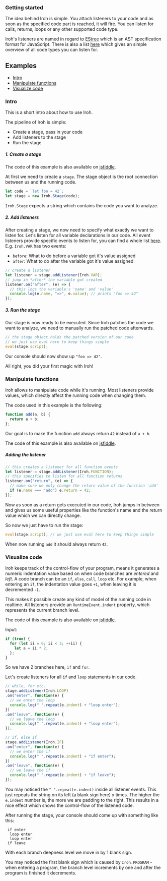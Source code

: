 ### Getting started

The idea behind Iroh is simple. You attach listeners to your code and as soon as the specified code part is reached, it will fire. You can listen for calls, returns, loops or any other supported code type.

Iroh's listeners are named in regard to [EStree](https://github.com/estree/estree/blob/master/es5.md) which is an AST specification format for JavaScript. There is also a list [here](https://github.com/maierfelix/Iroh/blob/master/API.md#specification) which gives an simple overview of all code types you can listen for.

## Examples

- [Intro](#intro)
- [Manipulate functions](#manipulate-functions)
- [Visualize code](#visualize-code)

### Intro

This is a short intro about how to use Iroh.

The pipeline of Iroh is simple:

 * Create a stage, pass in your code
 * Add listeners to the stage
 * Run the stage

##### 1. Create a stage

The code of this example is also available on [jsfiddle](https://jsfiddle.net/58y7p92v/).

At first we need to create a ``stage``. The stage object is the root connection between us and the running code.

````js
let code = `let foo = 42`;
let stage = new Iroh.Stage(code);
````

``Iroh.Stage`` expects a string which contains the code you want to analyze.

##### 2. Add listeners

After creating a stage, we now need to specify what exactly we want to listen for. Let's listen for all variable declarations in our code. All event listeners provide specific events to listen for, you can find a whole list [here](). E.g. ``Iroh.VAR`` has two events:
  * ``before``: What to do before a variable got it's value assigned
  * ``after``: What to do after the variable got it's value assigned

````js
// create a listener
let listener = stage.addListener(Iroh.VAR);
// jump in *after* the variable got created
listener.on("after", (e) => {
  // this logs the variable's 'name' and 'value'
  console.log(e.name, "=>", e.value); // prints "foo => 42"
});
````

##### 3. Run the stage
Our stage is now ready to be executed. Since Iroh patches the code we want to analyze, we need to manually run the patched code afterwards.

````js
// the stage object holds the patched version of our code
// we just use eval here to keep things simple
eval(stage.script);
````

Our console should now show up ``"foo => 42"``.

All right, you did your first magic with Iroh!

### Manipulate functions

Iroh allows to manipulate code while it's running. Most listeners provide values, which directly affect the running code when changing them.

The code used in this example is the following:
````js
function add(a, b) {
  return a + b;
};
````

Our goal is to make the function ``add`` always return ``42`` instead of ``a + b``.

The code of this example is also available on [jsfiddle](https://jsfiddle.net/8ycm17uu/1/).

##### Adding the listener
````js
// this creates a listener for all function events
let listener = stage.addListener(Iroh.FUNCTION);
// this specifies to listen for all function returns
listener.on("return", (e) => {
  // make sure we only change the return value of the function 'add'
  if (e.name === "add") e.return = 42;
});
````

Now as soon as a return gets executed in our code, Iroh jumps in between and gives us some useful properties like the function's name and the return value which we can directly change.

So now we just have to run the stage:

````js
eval(stage.script); // we just use eval here to keep things simple
````

When now running ``add`` it should always return ``42``.

### Visualize code

Iroh keeps track of the control-flow of your program, means it generates a numeric indentation value based on when code branches are *entered* and *left*. A code branch can be an ``if``, ``else``, ``call``, ``loop`` etc. For example, when entering an ``if``, the indentation value goes ``+1``, when leaving it is decremented ``-1``.

This makes it possible create any kind of model of the running code in realtime. All listeners provide an ``RuntimeEvent.indent`` property, which represents the current branch level.

The code of this example is also available on [jsfiddle](https://jsfiddle.net/wwn90rp3/4/).

Input: 
````js
if (true) {
  for (let ii = 0; ii < 3; ++ii) {
    let a = ii * 2;
  };
}
````
So we have 2 branches here, ``if`` and ``for``.

Let's create listeners for all ``if`` and ``loop`` statements in our code.

````js
// while, for etc.
stage.addListener(Iroh.LOOP)
.on("enter", function(e) {
  // we enter the loop
  console.log(" ".repeat(e.indent) + "loop enter");
})
.on("leave", function(e) {
  // we leave the loop
  console.log(" ".repeat(e.indent) + "loop enter");
});

// if, else if
stage.addListener(Iroh.IF)
.on("enter", function(e) {
  // we enter the if
  console.log(" ".repeat(e.indent) + "if enter");
})
.on("leave", function(e) {
  // we leave the if
  console.log(" ".repeat(e.indent) + "if leave");
});
````

You may noticed the ``" ".repeat(e.indent)`` inside all listener events. This just repeats the string on its left (a blank sign here) x times. The higher the ``e.indent`` number is, the more we are padding to the right. This results in a nice effect which shows the control-flow of the listened code.

After running the stage, your console should come up with something like this:
````
 if enter
  loop enter
  loop enter
 if leave
````
With each branch deepness level we move in by 1 blank sign.

You may noticed the first blank sign which is caused by ``Iroh.PROGRAM`` - when entering a program, the branch level increments by one and after the program is finished it decrements.
